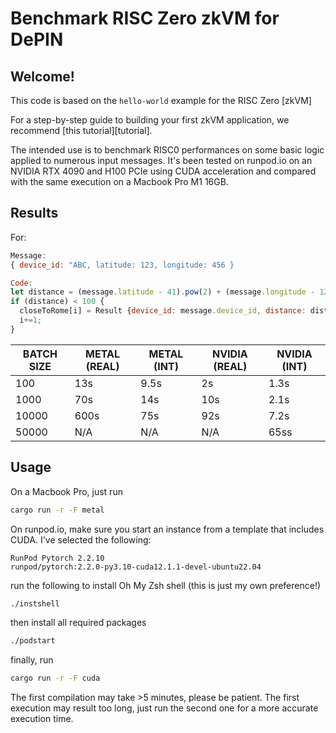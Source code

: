 # Benchmark RISC Zero zkVM for DePIN

## Welcome!
This code is based on the `hello-world` example for the RISC Zero [zkVM]

For a step-by-step guide to building your first zkVM application, we recommend
[this tutorial][tutorial].

The intended use is to benchmark RISC0 performances on some basic logic applied to numerous input messages. It's been tested on runpod.io on an NVIDIA RTX 4090 and H100 PCIe using CUDA acceleration and compared with the same execution on a Macbook Pro M1 16GB. 

## Results
For:
```js
Message:
{ device_id: "ABC, latitude: 123, longitude: 456 }

Code:
let distance = (message.latitude - 41).pow(2) + (message.longitude - 12).pow(2);
if (distance) < 100 {
  closeToRome[i] = Result {device_id: message.device_id, distance: distance };
  i+=1;
}
```

| BATCH SIZE | METAL (REAL)| METAL (INT) | NVIDIA (REAL) | NVIDIA (INT) |
|------------|-------------|-------------|---------------|--------------|
| 100        | 13s         | 9.5s        | 2s            | 1.3s         |
| 1000       | 70s         | 14s         | 10s           | 2.1s         |
| 10000      | 600s        | 75s         | 92s           | 7.2s         |
| 50000      | N/A         | N/A         | N/A           | 65ss         |



## Usage
On a Macbook Pro, just run 
```sh
cargo run -r -F metal
```

On runpod.io, make sure you start an instance from a template that includes CUDA.
I've selected the following:
```text
RunPod Pytorch 2.2.10
runpod/pytorch:2.2.0-py3.10-cuda12.1.1-devel-ubuntu22.04
```


run the following to install Oh My Zsh shell (this is just my own preference!)
```sh
./instshell
```
then install all required packages

```sh
./podstart
```

finally, run
```sh
cargo run -r -F cuda
```

The first compilation may take >5 minutes, please be patient.
The first execution may result too long, just run the second one for a more accurate execution time.



